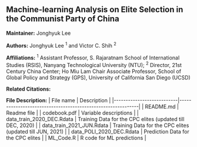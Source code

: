 ## Machine-learning Analysis on Elite Selection in the Communist Party of China

**Maintainer:** Jonghyuk Lee

**Authors:** Jonghyuk Lee <sup>1</sup> and Victor C. Shih <sup>2</sup>

**Affiliations:** <sup>1</sup> Assistant Professor, S. Rajaratnam School of International Studies (RSIS), Nanyang Technological University (NTU); <sup>2</sup> Director, 21st Century China Center; Ho Miu Lam Chair Associate Professor, School of Global Policy and Strategy (GPS), University of California San Diego (UCSD)

**Related Citations:**

**File Description:**
| File name                 | Description                                                 |
|---------------------------|-------------------------------------------------------------|
| README.md                 | Readme file                                                 |
| codebook.pdf              | Variable descriptions                                       |
| data_train_2020_DEC.Rdata | Training Data for the CPC elites (updated till DEC, 2020)   |
| data_train_2021_JUN.Rdata | Training Data for the CPC elites (updated till JUN, 2021)   |
| data_POLI_2020_DEC.Rdata  | Prediction Data for the CPC elites                          |
| ML_Code.R                 | R code for ML predictions                                   |                                                                                  
